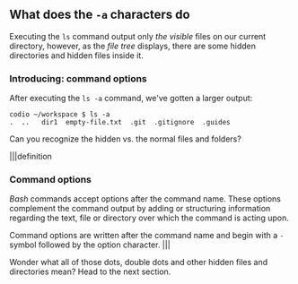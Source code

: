 ## What does the `-a` characters do

Executing the `ls` command output only _the visible_ files on our current directory, however, as the _file tree_ displays, there are some hidden directories and hidden files inside it.

### Introducing: command options

After executing the `ls -a` command, we've gotten a larger output:

```
codio ~/workspace $ ls -a
.  ..   dir1  empty-file.txt  .git  .gitignore  .guides
```

Can you recognize the hidden vs. the normal files and folders?

|||definition
### Command options
_Bash_ commands accept options after the command name. These options complement the command output by adding or structuring information regarding the text, file or directory over which the command is acting upon.

Command options are written after the command name and begin with a `-` symbol followed by the option character.
|||

Wonder what all of those dots, double dots and other hidden files and directories mean? Head to the next section.